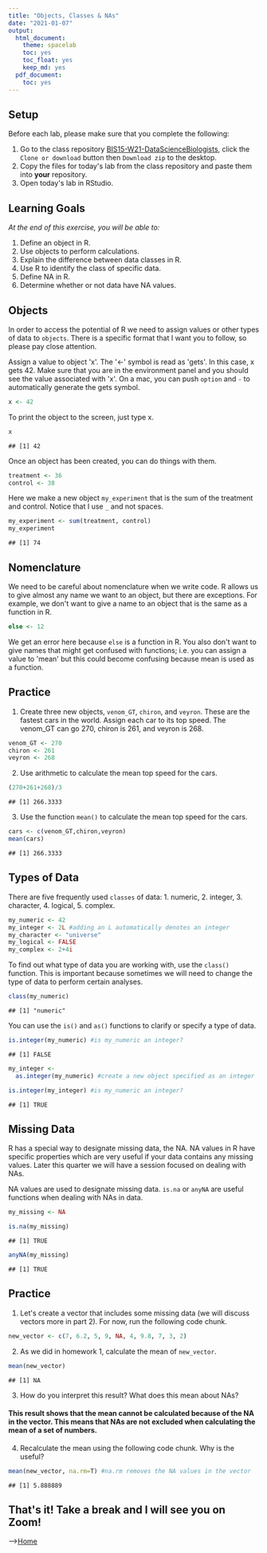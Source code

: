 ```yaml
---
title: "Objects, Classes & NAs"
date: "2021-01-07"
output:
  html_document: 
    theme: spacelab
    toc: yes
    toc_float: yes
    keep_md: yes
  pdf_document:
    toc: yes
---
```


## Setup
Before each lab, please make sure that you complete the following:  
1. Go to the class repository [BIS15-W21-DataScienceBiologists](https://github.com/jmledford3115/BIS15L-W21-DataScienceBiologists), click the `Clone or download` button then `Download zip` to the desktop.  
2. Copy the files for today's lab from the class repository and paste them into **your** repository.  
3. Open today's lab in RStudio. 

## Learning Goals
*At the end of this exercise, you will be able to:*    
1. Define an object in R.  
2. Use objects to perform calculations.  
3. Explain the difference between data classes in R.  
4. Use R to identify the class of specific data.  
5. Define NA in R.  
6. Determine whether or not data have NA values.  

## Objects
In order to access the potential of R we need to assign values or other types of data to `objects`. There is a specific format that I want you to follow, so please pay close attention.  

Assign a value to object 'x'. The '<-' symbol is read as 'gets'. In this case, x gets 42. Make sure that you are in the environment panel and you should see the value associated with 'x'. On a mac, you can push `option` and `-` to automatically generate the gets symbol.  

```r
x <- 42
```

To print the object to the screen, just type x.  

```r
x
```

```
## [1] 42
```

Once an object has been created, you can do things with them.  

```r
treatment <- 36
control <- 38
```

Here we make a new object `my_experiment` that is the sum of the treatment and control. Notice that I use `_` and not spaces.  

```r
my_experiment <- sum(treatment, control)
my_experiment
```

```
## [1] 74
```

## Nomenclature
We need to be careful about nomenclature when we write code. R allows us to give almost any name we want to an object, but there are exceptions. For example, we don't want to give a name to an object that is the same as a function in R.  

```r
else <- 12
```

We get an error here because `else` is a function in R. You also don't want to give names that might get confused with functions; i.e. you can assign a value to 'mean' but this could become confusing because mean is used as a function.  

## Practice
1. Create three new objects, `venom_GT`, `chiron`, and `veyron`. These are the fastest cars in the world. Assign each car to its top speed. The venom_GT can go 270, chiron is 261, and veyron is 268.

```r
venom_GT <- 270
chiron <- 261
veyron <- 268
```

2. Use arithmetic to calculate the mean top speed for the cars.

```r
(270+261+268)/3
```

```
## [1] 266.3333
```

3. Use the function `mean()` to calculate the mean top speed for the cars.

```r
cars <- c(venom_GT,chiron,veyron)
mean(cars)
```

```
## [1] 266.3333
```

## Types of Data
There are five frequently used `classes` of data: 1. numeric, 2. integer, 3. character, 4. logical, 5. complex.

```r
my_numeric <- 42
my_integer <- 2L #adding an L automatically denotes an integer
my_character <- "universe"
my_logical <- FALSE
my_complex <- 2+4i
```

To find out what type of data you are working with, use the `class()` function. This is important because sometimes we will need to change the type of data to perform certain analyses.

```r
class(my_numeric)
```

```
## [1] "numeric"
```

You can use the `is()` and `as()` functions to clarify or specify a type of data.

```r
is.integer(my_numeric) #is my_numeric an integer?
```

```
## [1] FALSE
```


```r
my_integer <- 
  as.integer(my_numeric) #create a new object specified as an integer
```


```r
is.integer(my_integer) #is my_numeric an integer?
```

```
## [1] TRUE
```

## Missing Data
R has a special way to designate missing data, the NA. NA values in R have specific properties which are very useful if your data contains any missing values. Later this quarter we will have a session focused on dealing with NAs.  

NA values are used to designate missing data. `is.na` or `anyNA` are useful functions when dealing with NAs in data. 

```r
my_missing <- NA
```


```r
is.na(my_missing)
```

```
## [1] TRUE
```


```r
anyNA(my_missing)
```

```
## [1] TRUE
```

## Practice  
1. Let's create a vector that includes some missing data (we will discuss vectors more in part 2). For now, run the following code chunk.  

```r
new_vector <- c(7, 6.2, 5, 9, NA, 4, 9.8, 7, 3, 2)
```

2. As we did in homework 1, calculate the mean of `new_vector`.

```r
mean(new_vector)
```

```
## [1] NA
```

3. How do you interpret this result? What does this mean about NAs?  
#### This result shows that the mean cannot be calculated because of the NA in the vector. This means that NAs are not excluded when calculating the mean of a set of numbers.

4. Recalculate the mean using the following code chunk. Why is the useful?  

```r
mean(new_vector, na.rm=T) #na.rm removes the NA values in the vector
```

```
## [1] 5.888889
```

## That's it! Take a break and I will see you on Zoom!  

-->[Home](https://jmledford3115.github.io/datascibiol/)  
